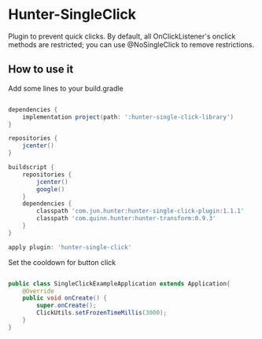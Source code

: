 # Hunter-SingleClick

Plugin to prevent quick clicks. By default, all OnClickListener's onclick methods are restricted; you can use @NoSingleClick to remove restrictions.

## How to use it

Add some lines to your build.gradle


```groovy

dependencies {
    implementation project(path: ':hunter-single-click-library')
}

repositories {
    jcenter()
}

buildscript {
    repositories {
        jcenter()
        google()
    }
    dependencies {
        classpath 'com.jun.hunter:hunter-single-click-plugin:1.1.1'
        classpath 'com.quinn.hunter:hunter-transform:0.9.3'
    }
}

apply plugin: 'hunter-single-click'

```

Set the cooldown for button click

```java

public class SingleClickExampleApplication extends Application{
    @Override
    public void onCreate() {
        super.onCreate();
        ClickUtils.setFrozenTimeMillis(3000);
    }
}

```

